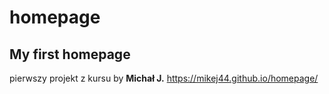 # homepage
## My first homepage
pierwszy projekt z kursu
by **Michał J.**
https://mikej44.github.io/homepage/
